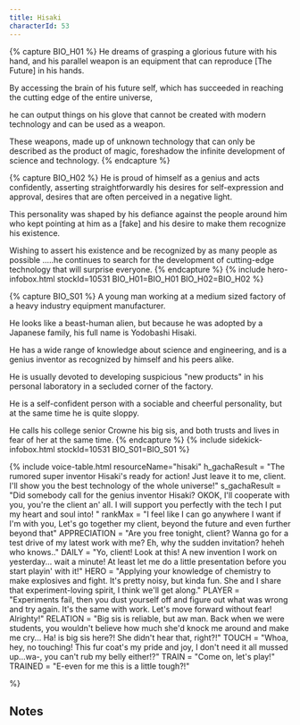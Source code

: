 ```yaml
---
title: Hisaki
characterId: 53
---
```


{% capture BIO_H01 %}
He dreams of grasping a glorious future with his hand, and his parallel weapon is an equipment that can reproduce \[The Future\] in his hands.

By accessing the brain of his future self, which has succeeded in reaching the cutting edge of the entire universe, 

he can output things on his glove that cannot be created with modern technology and can be used as a weapon.

These weapons, made up of unknown technology that can only be described as the product of magic, foreshadow the infinite development of science and technology.
{% endcapture %}

{% capture BIO_H02 %}
He is proud of himself as a genius and acts confidently, asserting straightforwardly his desires for self-expression and approval, desires that are often perceived in a negative light.

This personality was shaped by his defiance against the people around him who kept pointing at him as a \[fake\] and his desire to make them recognize his existence.

Wishing to assert his existence and be recognized by as many people as possible .....he continues to search for the development of cutting-edge technology that will surprise everyone.
{% endcapture %}
{% include hero-infobox.html stockId=10531 BIO_H01=BIO_H01 BIO_H02=BIO_H02 %}

{% capture BIO_S01 %}
A young man working at a medium sized factory of a heavy industry equipment manufacturer.

He looks like a beast-human alien, but because he was adopted by a Japanese family, his full name is Yodobashi Hisaki.

He has a wide range of knowledge about science and engineering, and is a genius inventor as recognized by himself and his peers alike.

He is usually devoted to developing suspicious "new products" in his personal laboratory in a secluded corner of the factory.

He is a self-confident person with a sociable and cheerful personality, but at the same time he is quite sloppy.

He calls his college senior Crowne his big sis, and both trusts and lives in fear of her at the same time.
{% endcapture %}
{% include sidekick-infobox.html stockId=10531 BIO_S01=BIO_S01 %}

{% include voice-table.html resourceName="hisaki"
h_gachaResult = "The rumored super inventor Hisaki's ready for action! Just leave it to me, client. I'll show you the best technology of the whole universe!"
s_gachaResult = "Did somebody call for the genius inventor Hisaki? OKOK, I'll cooperate with you, you're the client an' all. I will support you perfectly with the tech I put my heart and soul into! "
rankMax = "I feel like I can go anywhere I want if I'm with you, Let's go together my client, beyond the future and even further beyond that"
APPRECIATION = "Are you free tonight, client? Wanna go for a test drive of my latest work with me? Eh, why the sudden invitation? heheh who knows.."
DAILY = "Yo,  client!  Look at this! A new invention I work on yesterday... wait a minute! At least let me do a little presentation before you start playin' with it!"
HERO = "Applying your knowledge of chemistry to make explosives and fight. It's pretty noisy, but kinda fun. She and I share that experiment-loving spirit,  I think we'll get along."
PLAYER = "Experiments fail, then you dust yourself off and figure out what was wrong and try again. It's the same with work. Let's move forward without fear!  Alrighty!"
RELATION = "Big sis is reliable, but aw man. Back when we were students, you wouldn't believe how much she'd knock me around and make me cry... Ha! is big sis here?! She didn't hear that, right?!"
TOUCH = "Whoa, hey, no touching!  This fur coat's my pride and joy, I don't need it all mussed up...wa-, you can't rub my belly either!?"
TRAIN = "Come on, let's play!"
TRAINED = "E-even for me this is a little tough?!"

%}

## Notes
